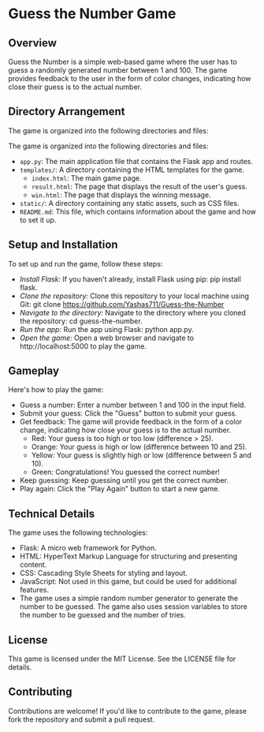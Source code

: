 # Guess the Number Game

## Overview
Guess the Number is a simple web-based game where the user has to guess a randomly generated number between 1 and 100. The game provides feedback to the user in the form of color changes, indicating how close their guess is to the actual number.

## Directory Arrangement
The game is organized into the following directories and files:

The game is organized into the following directories and files:

- `app.py`: The main application file that contains the Flask app and routes.
- `templates/`: A directory containing the HTML templates for the game.
  - `index.html`: The main game page.
  - `result.html`: The page that displays the result of the user's guess.
  - `win.html`: The page that displays the winning message.
- `static/`: A directory containing any static assets, such as CSS files.
- `README.md`: This file, which contains information about the game and how to set it up.
 
## Setup and Installation
To set up and run the game, follow these steps:

- *Install Flask:* If you haven't already, install Flask using pip: pip install flask.
- *Clone the repository:* Clone this repository to your local machine using Git: git clone https://github.com/Yashas711/Guess-the-Number
- *Navigate to the directory:* Navigate to the directory where you cloned the repository: cd guess-the-number.
- *Run the app:* Run the app using Flask: python app.py.
- *Open the game:* Open a web browser and navigate to http://localhost:5000 to play the game.

## Gameplay
Here's how to play the game:

- Guess a number: Enter a number between 1 and 100 in the input field.
- Submit your guess: Click the "Guess" button to submit your guess.
- Get feedback: The game will provide feedback in the form of a color change, indicating how close your guess is to the actual number.
  - Red: Your guess is too high or too low (difference > 25).
  - Orange: Your guess is high or low (difference between 10 and 25).
  - Yellow: Your guess is slightly high or low (difference between 5 and 10).
  - Green: Congratulations! You guessed the correct number!
- Keep guessing: Keep guessing until you get the correct number.
- Play again: Click the "Play Again" button to start a new game.

## Technical Details
The game uses the following technologies:

- Flask: A micro web framework for Python.
- HTML: HyperText Markup Language for structuring and presenting content.
- CSS: Cascading Style Sheets for styling and layout.
- JavaScript: Not used in this game, but could be used for additional features.
- The game uses a simple random number generator to generate the number to be guessed. The game also uses session variables to store the number to be guessed and the number of tries.

## License
This game is licensed under the MIT License. See the LICENSE file for details.

## Contributing
Contributions are welcome! If you'd like to contribute to the game, please fork the repository and submit a pull request.
